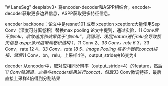 "# LaneSeg" 
deeplabv3+
将encoder-decoder和ASPP相结合。encoder-decoder获取更多边界信息，ASPP获取更多特征信息。

encoder 
    backbone：论文中是resnet101 或者 xception
    xception:大量使用Sep Conv（深度可分离卷积）替换max pooling
        论文中提到，通过实验，1*1 Conv后不加relu，收敛速度和效果优于“加relu”，我猜测，浅层feature进行relu会导致损失信息
    aspp:多尺度带洞卷积结构
    1、1*1 Conv
    2、3*3 Conv，rate 6
    3、3*3 Conv，rate 12
    4、3*3 Conv，rate 18
    5、Image Pooling
    将多个卷积concat拼接，然后1*1 Conv，bn，relu，上采样4倍，output_stride由16变为4

decoder
    从encoder中，取对应相同分辨率（output_stride=4）的feature，然后1*1 Conv降通道，之后与encoder结果进行concat，然后3*3 Conv微调特征，最后直接上采样4倍得到分割结果
